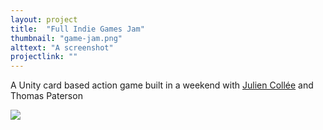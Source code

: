 ```yaml
---
layout: project
title:  "Full Indie Games Jam"
thumbnail: "game-jam.png"
alttext: "A screenshot"
projectlink: ""
---
```


A Unity card based action game built in a weekend with [Julien Collée][julien] and Thomas Paterson


<img src="https://jchildren.github.io/image/main_title_02.png" />

	

[julien]:	https://ca.linkedin.com/in/juliencollee